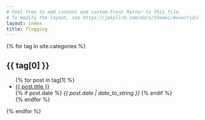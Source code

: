 ```yaml
---
# Feel free to add content and custom Front Matter to this file.
# To modify the layout, see https://jekyllrb.com/docs/themes/#overriding-theme-defaults
layout: index
title: flogging
---
```

{% for tag in site.categories %}
  <h2>{{ tag[0] }}</h2>
  <ul>
    {% for post in tag[1] %}
      <li>
        <a href="{{ post.url }}">{{ post.title }}</a><br>
        {% if post.date %}
          <span class="page_date">
          <i>{{ post.date | date_to_string }}</i>
          </span>
        {% endif %}
      </li>
    {% endfor %}
  </ul>
{% endfor %}


